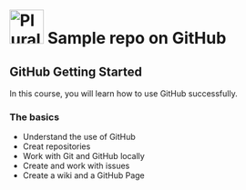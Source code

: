 # <a href ='http://pluralsight.com'><img src = 'https://gillcleerenpluralsight.blob.core.windows.net/files/pluralsight.png' height='60' alt='Pluralsight Logo' /></a> Sample repo on GitHub

## GitHub Getting Started
In this course, you will learn how to use GitHub successfully.

### The basics
- Understand the use of GitHub
- Creat repositories
- Work with Git and GitHub locally
- Create and work with issues
- Create a wiki and a GitHub Page
